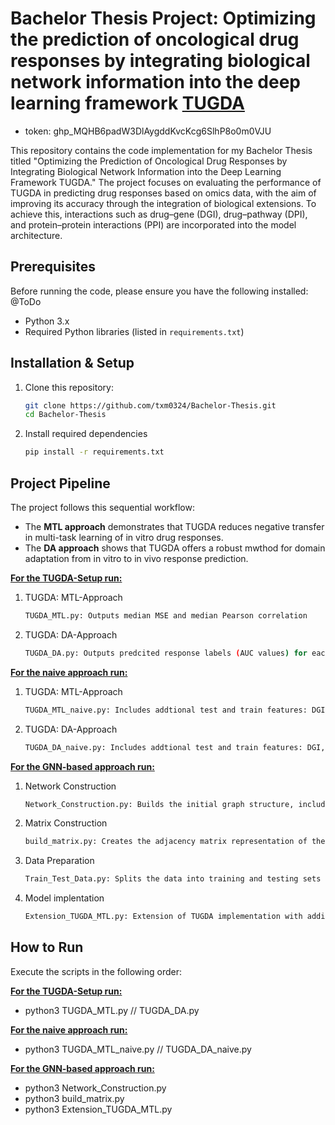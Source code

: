 # Bachelor Thesis Project: Optimizing the prediction of oncological drug responses by integrating biological network information into the deep learning framework [TUGDA](https://github.com/CSB5/TUGDA)
- token: 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

This repository contains the code implementation for my Bachelor Thesis titled "Optimizing the Prediction of Oncological Drug Responses by Integrating Biological Network Information into the Deep Learning Framework TUGDA." The project focuses on evaluating the performance of TUGDA in predicting drug responses based on omics data, with the aim of improving its accuracy through the integration of biological extensions. To achieve this, interactions such as drug–gene (DGI), drug–pathway (DPI), and protein–protein interactions (PPI) are incorporated into the model architecture. 

## Prerequisites 

Before running the code, please ensure you have the following installed: @ToDo

- Python 3.x
- Required Python libraries (listed in `requirements.txt`)

## Installation & Setup

1. Clone this repository:
   ```bash
   git clone https://github.com/txm0324/Bachelor-Thesis.git
   cd Bachelor-Thesis
2. Install required dependencies
   ```bash
   pip install -r requirements.txt

## Project Pipeline 
The project follows this sequential workflow: 
- The **MTL approach** demonstrates that TUGDA reduces negative transfer in multi-task learning of in vitro drug responses.
- The **DA approach** shows that TUGDA offers a robust mwthod for domain adaptation from in vitro to in vivo response prediction.

<u><strong>For the TUGDA-Setup run:</strong></u>
1. TUGDA: MTL-Approach
   ```bash
   TUGDA_MTL.py: Outputs median MSE and median Pearson correlation
2. TUGDA: DA-Approach
   ```bash
   TUGDA_DA.py: Outputs predcited response labels (AUC values) for each patient and drug

<u><strong>For the naive approach run:</strong></u>
1. TUGDA: MTL-Approach
   ```bash
   TUGDA_MTL_naive.py: Includes addtional test and train features: DGI, DPI, PPI
2. TUGDA: DA-Approach
   ```bash
   TUGDA_DA_naive.py: Includes addtional test and train features: DGI, DPI, PPI

<u><strong>For the GNN-based approach run:</strong></u>
1. Network Construction
   ```bash
   Network_Construction.py: Builds the initial graph structure, including direct and indirect targets and their pathway connections, using databases such as ChEMBL and BioGrid
2. Matrix Construction
   ```bash
   build_matrix.py: Creates the adjacency matrix representation of the network for each drug
3. Data Preparation
   ```bash
   Train_Test_Data.py: Splits the data into training and testing sets
4. Model implentation 
   ```bash
   Extension_TUGDA_MTL.py: Extension of TUGDA implementation with additional features

## How to Run
Execute the scripts in the following order: 

<u><strong>For the TUGDA-Setup run:</strong></u>
- python3 TUGDA_MTL.py // TUGDA_DA.py

<u><strong>For the naive approach run:</strong></u>
- python3 TUGDA_MTL_naive.py // TUGDA_DA_naive.py

<u><strong>For the GNN-based approach run:</strong></u>
- python3 Network_Construction.py
- python3 build_matrix.py
- python3 Extension_TUGDA_MTL.py
  
